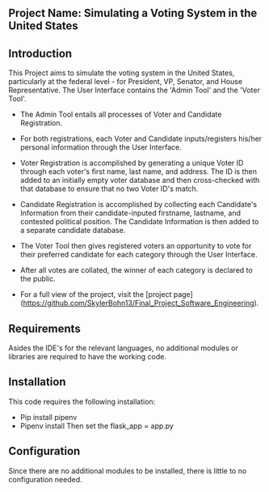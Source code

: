 ## Project Name: Simulating a Voting System in the United States


## Introduction
This Project aims to simulate the voting system in the United States, particularly at the federal level - for President, VP, Senator, and House Representative. The User Interface contains the 'Admin Tool' and the 'Voter Tool'.

- The Admin Tool entails all processes of Voter and Candidate Registration.
- For both registrations, each Voter and Candidate inputs/registers his/her personal information through the User Interface.
- Voter Registration is accomplished by generating a unique Voter ID through each voter's first name, last name, and address. The ID is then added to an initially empty voter database and then cross-checked with that database to ensure that no two Voter ID's match.
- Candidate Registration is accomplished by collecting each Candidate's Information from their candidate-inputed firstname, lastname, and contested political position. The Candidate Information is then added to a separate candidate database.

- The Voter Tool then gives registered voters an opportunity to vote for their preferred candidate for each category through the User Interface.
- After all votes are collated, the winner of each category is declared to the public.
- For a full view of the project, visit the [project page] (https://github.com/SkylerBohn13/Final_Project_Software_Engineering).


## Requirements
Asides the IDE's for the relevant languages, no additional modules or libraries are required to have the working code.


## Installation
This code requires the following installation:
- Pip install pipenv
- Pipenv install
Then set the flask_app = app.py


## Configuration
Since there are no additional modules to be installed, there is little to no configuration needed.
